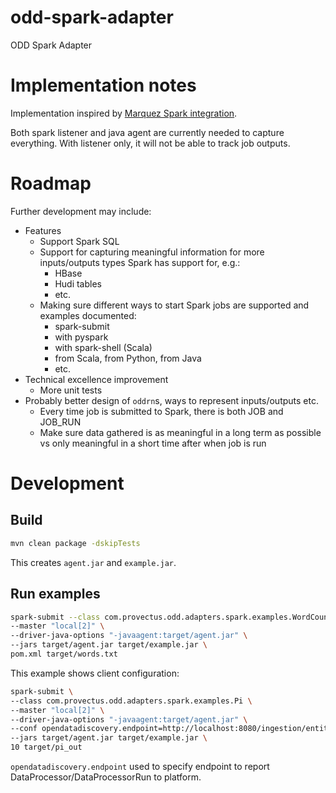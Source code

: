 # odd-spark-adapter
ODD Spark Adapter

# Implementation notes

Implementation inspired by
[Marquez Spark integration](https://github.com/MarquezProject/marquez/tree/main/integrations/spark).

Both spark listener and java agent are currently needed to capture everything. 
With listener only, it will not be able to track job outputs.

# Roadmap

Further development may include:
* Features
  * Support Spark SQL
  * Support for capturing meaningful information for more inputs/outputs 
    types Spark has support for, e.g.:
    * HBase
    * Hudi tables
    * etc.
  * Making sure different ways to start Spark jobs are supported 
    and examples documented:
    * spark-submit
    * with pyspark
    * with spark-shell (Scala)
    * from Scala, from Python, from Java
    * etc.
* Technical excellence improvement 
  * More unit tests
* Probably better design of `oddrn`s, ways to represent inputs/outputs etc.
  * Every time job is submitted to Spark, there is both JOB and JOB_RUN
  * Make sure data gathered is as meaningful in a long term as possible vs 
    only meaningful in a short time after when job is run  

# Development

## Build
```sh
mvn clean package -dskipTests
```
This creates `agent.jar` and `example.jar`. 

## Run examples

```sh
spark-submit --class com.provectus.odd.adapters.spark.examples.WordCount \
--master "local[2]" \
--driver-java-options "-javaagent:target/agent.jar" \
--jars target/agent.jar target/example.jar \
pom.xml target/words.txt
```

This example shows client configuration:
```sh
spark-submit \
--class com.provectus.odd.adapters.spark.examples.Pi \
--master "local[2]" \
--driver-java-options "-javaagent:target/agent.jar" \
--conf opendatadiscovery.endpoint=http://localhost:8080/ingestion/entities \
--jars target/agent.jar target/example.jar \
10 target/pi_out
```

`opendatadiscovery.endpoint` used to specify endpoint to 
report DataProcessor/DataProcessorRun to platform.

